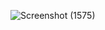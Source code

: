 ![Screenshot (1575)](https://github.com/user-attachments/assets/64d5c97c-f281-40e2-a337-2f922999a3b7)
